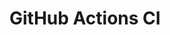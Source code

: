 # GitHub Actions CI




























































































































































































































































































































































































































































































































































